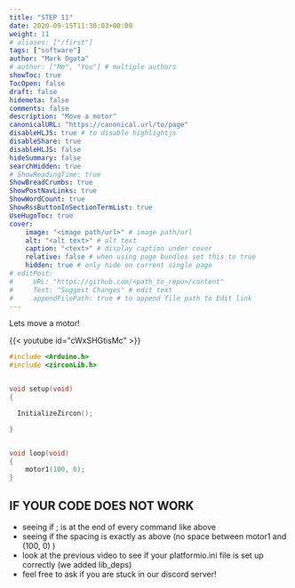 ```yaml
---
title: "STEP 11"
date: 2020-09-15T11:30:03+00:00
weight: 11
# aliases: ["/first"]
tags: ["software"]
author: "Mark Ogata"
# author: ["Me", "You"] # multiple authors
showToc: true
TocOpen: false
draft: false
hidemeta: false
comments: false
description: "Move a motor"
canonicalURL: "https://canonical.url/to/page"
disableHLJS: true # to disable highlightjs
disableShare: true
disableHLJS: false
hideSummary: false
searchHidden: true
# ShowReadingTime: true
ShowBreadCrumbs: true
ShowPostNavLinks: true
ShowWordCount: true
ShowRssButtonInSectionTermList: true
UseHugoToc: true
cover:
    image: "<image path/url>" # image path/url
    alt: "<alt text>" # alt text
    caption: "<text>" # display caption under cover
    relative: false # when using page bundles set this to true
    hidden: true # only hide on current single page
# editPost:
#     URL: "https://github.com/<path_to_repo>/content"
#     Text: "Suggest Changes" # edit text
#     appendFilePath: true # to append file path to Edit link
---
```


Lets move a motor!


{{< youtube id="cWxSHGtisMc" >}}

```C++
#include <Arduino.h>
#include <zirconLib.h>


void setup(void)
{

  InitializeZircon();

}


void loop(void)
{
    motor1(100, 0);
}
```

## IF YOUR CODE DOES NOT WORK

- seeing if ; is at the end of every command like above
- seeing if the spacing is exactly as above (no space between motor1 and (100, 0) )
- look at the previous video to see if your platformio.ini file is set up correctly (we added lib_deps)
- feel free to ask if you are stuck in our discord server!





